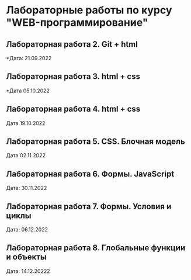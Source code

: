 # Лабораторные работы по курсу "WEB-программирование"

## Лабораторная работа 2. Git + html

*Дата: 21.09.2022

## Лабораторная работа 3. html + css

*Дата 05.10.2022

## Лабораторная работа 4. html + css

Дата 19.10.2022

## Лабораторная работа 5. CSS. Блочная модель

Дата 02.11.2022

## Лабораторная работа 6. Формы. JavaScript

Дата: 30.11.2022

## Лабораторная работа 7. Формы. Условия и циклы

Дата: 06.12.2022

## Лабораторная работа 8. Глобальные функции и объекты

Дата: 14.12.20222
